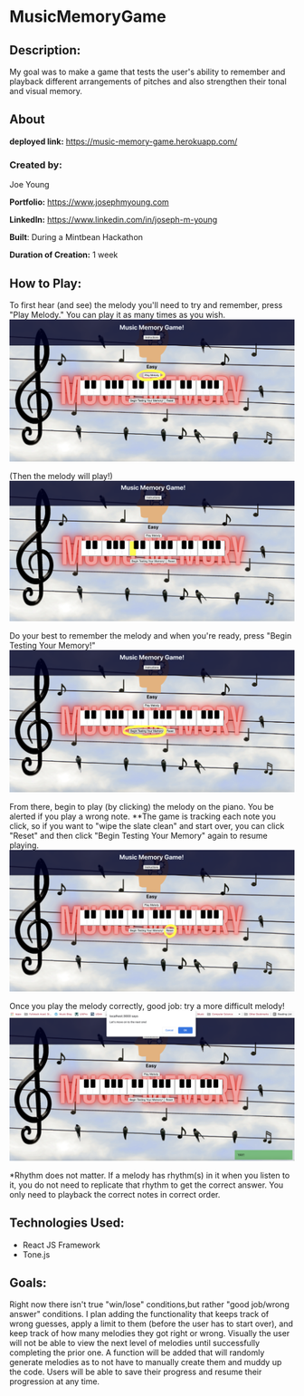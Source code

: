 # MusicMemoryGame

## Description:

My goal was to make a game that tests the user's ability to remember and playback different arrangements of pitches and also strengthen their tonal and visual memory.

## About

**deployed link:** https://music-memory-game.herokuapp.com/

### **Created by:**

Joe Young

**Portfolio:** https://www.josephmyoung.com

**LinkedIn:** https://www.linkedin.com/in/joseph-m-young

**Built**: During a Mintbean Hackathon

**Duration of Creation:** 1 week

## How to Play:

To first hear (and see) the melody you'll need to try and remember, press "Play Melody." You can play it as many times as you wish.
![PlayMelody](src/images/Play-Melody.png)

(Then the melody will play!)
![PlayMelody](src/images/Melody-is-played.png)

Do your best to remember the melody and when you're ready, press "Begin Testing Your Memory!"
![PlayMelody](src/images/Begin-Testing-Your-Memory.png)

From there, begin to play (by clicking) the melody on the piano. You be alerted if you play a wrong note.
\*\*The game is tracking each note you click, so if you want to "wipe the slate clean" and start over, you can click "Reset" and then click "Begin Testing Your Memory" again to resume playing.
![PlayMelody](src/images/Reset.png)

Once you play the melody correctly, good job: try a more difficult melody!
![PlayMelody](src/images/Yay!-Move-on.png)

\*Rhythm does not matter. If a melody has rhythm(s) in it when you listen to it, you do not need to replicate that rhythm to get the correct answer. You only need to playback the correct notes in correct order.

## **Technologies Used:**

- React JS Framework
- Tone.js

## Goals:

Right now there isn't true "win/lose" conditions,but rather "good job/wrong answer" conditions. I plan adding the functionality that keeps track of wrong guesses, apply a limit to them (before the user has to start over), and keep track of how many melodies they got right or wrong.
Visually the user will not be able to view the next level of melodies until successfully completing the prior one. A function will be added that will randomly generate melodies as to not have to manually create them and muddy up the code.
Users will be able to save their progress and resume their progression at any time.
